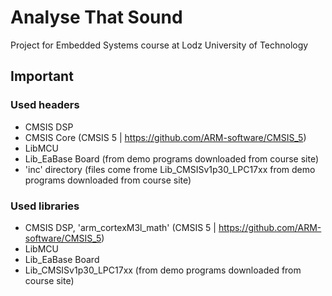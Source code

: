 # Analyse That Sound

Project for Embedded Systems course at Lodz University of Technology

## Important

### Used headers

- CMSIS DSP
- CMSIS Core (CMSIS 5 | https://github.com/ARM-software/CMSIS_5)
- LibMCU
- Lib_EaBase Board
      (from demo programs downloaded from course site)
- 'inc' directory
      (files come frome Lib_CMSISv1p30_LPC17xx
      from demo programs downloaded from course site)

### Used libraries

- CMSIS DSP, 'arm_cortexM3l_math'
      (CMSIS 5 | https://github.com/ARM-software/CMSIS_5)
- LibMCU
- Lib_EaBase Board
- Lib_CMSISv1p30_LPC17xx
      (from demo programs downloaded from course site)

